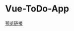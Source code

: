 # Vue-ToDo-App
[预览链接](http://htmlpreview.github.io/?https://github.com/ChloeFancy/Vue-ToDo-App/blob/master/index.html)

